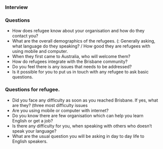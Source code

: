 ### Interview 

### Questions
- How does refugee know about your organisation and how do they contact you?
- What are the overall demographics of the refugees. (: Generally asking, what language do they speaking? / How good they are refugees with using mobile and computer.
- When they first came to Australia, who will welcome them? 
- How do refugees integrate with the Brisbane community?
- Do you feel there is any issues that needs to be addressed?
- Is it possible for you to put us in touch with any refugee to ask basic questions.

### Questions for refugee.
- Did you face any difficulty as soon as you reached Brisbane. If yes, what are they? (three most difficulty issues 
- Are you using mobile or computer with internet?
- Do you know there are few organisation which can help you learn English or get a job?
- Is there any difficulty for you, when speaking with others who doesn’t speak your language?
- What are the usual question you will be asking in day to day life to English speakers.
